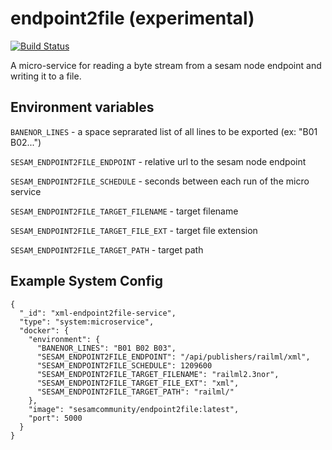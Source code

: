 # endpoint2file (experimental)
[![Build Status](https://travis-ci.org/sesam-community/endpoint2file.svg?branch=master)](https://travis-ci.org/sesam-community/endpoint2file)

A micro-service for reading a byte stream from a sesam node endpoint and writing it to a file.

## Environment variables

`BANENOR_LINES` - a space seprarated list of all lines to be exported (ex: "B01 B02...")

`SESAM_ENDPOINT2FILE_ENDPOINT` - relative url to the sesam node endpoint

`SESAM_ENDPOINT2FILE_SCHEDULE` - seconds between each run of the micro service

`SESAM_ENDPOINT2FILE_TARGET_FILENAME` - target filename

`SESAM_ENDPOINT2FILE_TARGET_FILE_EXT` - target file extension

`SESAM_ENDPOINT2FILE_TARGET_PATH` - target path

## Example System Config
```
{
  "_id": "xml-endpoint2file-service",
  "type": "system:microservice",
  "docker": {
    "environment": {
      "BANENOR_LINES": "B01 B02 B03",
      "SESAM_ENDPOINT2FILE_ENDPOINT": "/api/publishers/railml/xml",
      "SESAM_ENDPOINT2FILE_SCHEDULE": 1209600
      "SESAM_ENDPOINT2FILE_TARGET_FILENAME": "railml2.3nor",
      "SESAM_ENDPOINT2FILE_TARGET_FILE_EXT": "xml",
      "SESAM_ENDPOINT2FILE_TARGET_PATH": "railml/"
    },
    "image": "sesamcommunity/endpoint2file:latest",
    "port": 5000
  }
}
```
